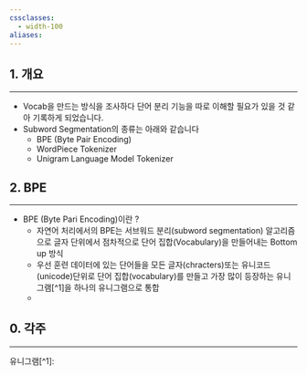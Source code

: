 ```yaml
---
cssclasses:
  - width-100
aliases:
---
```

## 1. 개요
---
-  Vocab을 만드는 방식을 조사하다 단어 분리 기능을 따로 이해할 필요가 있을 것 같아 기록하게 되었습니다.
- Subword Segmentation의 종류는 아래와 같습니다
	- BPE (Byte Pair Encoding)
	- WordPiece Tokenizer
	- Unigram Language Model Tokenizer


## 2. BPE
---
- BPE (Byte Pari Encoding)이란 ?
	- 자연어 처리에서의 BPE는 서브워드 분리(subword segmentation) 알고리즘으로 글자 단위에서 점차적으로 단어 집합(Vocabulary)을 만들어내는 Bottom up 방식
	- 우선 훈련 데이터에 있는 단어들을 모든 글자(chracters)또는 유니코드(unicode)단위로 단어 집합(vocabulary)를 만들고 가장 많이 등장하는 유니그램[^1]을 하나의 유니그램으로 통합
	- 

## 0. 각주
---
유니그램[^1]: 
